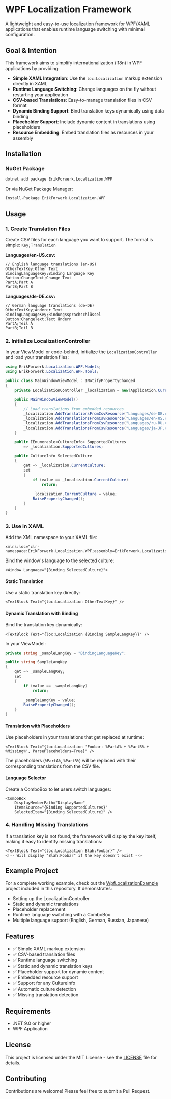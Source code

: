 # WPF Localization Framework

A lightweight and easy-to-use localization framework for WPF/XAML applications that enables runtime language switching with minimal configuration.

## Goal & Intention

This framework aims to simplify internationalization (i18n) in WPF applications by providing:

- **Simple XAML Integration**: Use the `loc:Localization` markup extension directly in XAML
- **Runtime Language Switching**: Change languages on the fly without restarting your application
- **CSV-based Translations**: Easy-to-manage translation files in CSV format
- **Dynamic Binding Support**: Bind translation keys dynamically using data binding
- **Placeholder Support**: Include dynamic content in translations using placeholders
- **Resource Embedding**: Embed translation files as resources in your assembly

## Installation

### NuGet Package

```bash
dotnet add package ErikForwerk.Localization.WPF
```

Or via NuGet Package Manager:

```
Install-Package ErikForwerk.Localization.WPF
```

## Usage

### 1. Create Translation Files

Create CSV files for each language you want to support. The format is simple: `Key;Translation`

**Languages/en-US.csv:**
```csv
// English language translations (en-US)
OtherTextKey;Other Text
BindingLanguageKey;Binding Language Key
Button:ChangeText;Change Text
PartA;Part A
PartB;Part B
```

**Languages/de-DE.csv:**
```csv
// German language translations (de-DE)
OtherTextKey;Anderer Text
BindingLanguageKey;Bindungssprachschlüssel
Button:ChangeText;Text ändern
PartA;Teil A
PartB;Teil B
```

### 2. Initialize LocalizationController

In your ViewModel or code-behind, initialize the `LocalizationController` and load your translation files:

```csharp
using ErikForwerk.Localization.WPF.Models;
using ErikForwerk.Localization.WPF.Tools;

public class MainWindowViewModel : INotifyPropertyChanged
{
    private LocalizationController _localization = new(Application.Current.MainWindow);

    public MainWindowViewModel()
    {
        // Load translations from embedded resources
        _localization.AddTranslationsFromCsvResource("Languages/de-DE.csv");
        _localization.AddTranslationsFromCsvResource("Languages/en-US.csv");
        _localization.AddTranslationsFromCsvResource("Languages/ru-RU.csv");
        _localization.AddTranslationsFromCsvResource("Languages/ja-JP.csv");
    }

    public IEnumerable<CultureInfo> SupportedCultures
        => _localization.SupportedCultures;

    public CultureInfo SelectedCulture
    {
        get => _localization.CurrentCulture;
        set
        {
            if (value == _localization.CurrentCulture)
                return;
            
            _localization.CurrentCulture = value;
            RaisePropertyChanged();
        }
    }
}
```

### 3. Use in XAML

Add the XML namespace to your XAML file:

```xaml
xmlns:loc="clr-namespace:ErikForwerk.Localization.WPF;assembly=ErikForwerk.Localization.WPF"
```

Bind the window's language to the selected culture:

```xaml
<Window Language="{Binding SelectedCulture}">
```

#### Static Translation

Use a static translation key directly:

```xaml
<TextBlock Text="{loc:Localization OtherTextKey}" />
```

#### Dynamic Translation with Binding

Bind the translation key dynamically:

```xaml
<TextBlock Text="{loc:Localization {Binding SampleLangKey}}" />
```

In your ViewModel:

```csharp
private string _sampleLangKey = "BindingLanguageKey";

public string SampleLangKey
{
    get => _sampleLangKey;
    set
    {
        if (value == _sampleLangKey)
            return;
        
        _sampleLangKey = value;
        RaisePropertyChanged();
    }
}
```

#### Translation with Placeholders

Use placeholders in your translations that get replaced at runtime:

```xaml
<TextBlock Text="{loc:Localization 'Foobar: %PartA% + %PartB% + %Missing%', ParsePlaceholders=True}" />
```

The placeholders (`%PartA%`, `%PartB%`) will be replaced with their corresponding translations from the CSV file.

#### Language Selector

Create a ComboBox to let users switch languages:

```xaml
<ComboBox
    DisplayMemberPath="DisplayName"
    ItemsSource="{Binding SupportedCultures}"
    SelectedItem="{Binding SelectedCulture}" />
```

### 4. Handling Missing Translations

If a translation key is not found, the framework will display the key itself, making it easy to identify missing translations:

```xaml
<TextBlock Text="{loc:Localization Blah:Foobar}" />
<!-- Will display "Blah:Foobar" if the key doesn't exist -->
```

## Example Project

For a complete working example, check out the [WpfLocalizationExample](./Examples/WpfLocalizationExample) project included in this repository. It demonstrates:

- Setting up the LocalizationController
- Static and dynamic translations
- Placeholder replacement
- Runtime language switching with a ComboBox
- Multiple language support (English, German, Russian, Japanese)

## Features

- ✅ Simple XAML markup extension
- ✅ CSV-based translation files
- ✅ Runtime language switching
- ✅ Static and dynamic translation keys
- ✅ Placeholder support for dynamic content
- ✅ Embedded resource support
- ✅ Support for any CultureInfo
- ✅ Automatic culture detection
- ✅ Missing translation detection

## Requirements

- .NET 9.0 or higher
- WPF Application

## License

This project is licensed under the MIT License - see the [LICENSE](LICENSE) file for details.

## Contributing

Contributions are welcome! Please feel free to submit a Pull Request.

